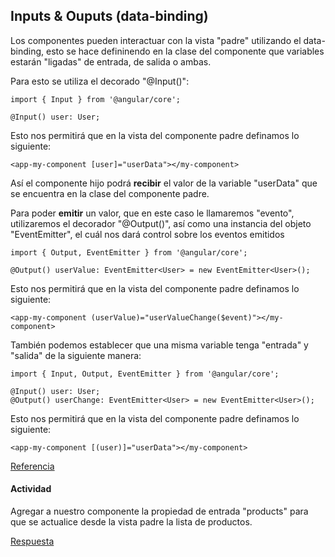 ## Inputs & Ouputs (data-binding)

Los componentes pueden interactuar con la vista "padre" utilizando el data-binding, esto se hace defininendo en la clase del componente que variables estarán "ligadas" de entrada, de salida o ambas.

Para esto se utiliza el decorado "@Input()":

```
import { Input } from '@angular/core';

@Input() user: User;
```

Esto nos permitirá que en la vista del componente padre definamos lo siguiente:

```
<app-my-component [user]="userData"></my-component>
```

Así el componente hijo podrá **recibir** el valor de la variable "userData" que se encuentra en la clase del componente padre.

Para poder **emitir** un valor, que en este caso le llamaremos "evento", utilizaremos el decorador "@Output()", así como una instancia del objeto "EventEmitter", el cuál nos dará control sobre los eventos emitidos


```
import { Output, EventEmitter } from '@angular/core';

@Output() userValue: EventEmitter<User> = new EventEmitter<User>();
```

Esto nos permitirá que en la vista del componente padre definamos lo siguiente:

```
<app-my-component (userValue)="userValueChange($event)"></my-component>
```

También podemos establecer que una misma variable tenga "entrada" y "salida" de la siguiente manera:

```
import { Input, Output, EventEmitter } from '@angular/core';

@Input() user: User;
@Output() userChange: EventEmitter<User> = new EventEmitter<User>();
```

Esto nos permitirá que en la vista del componente padre definamos lo siguiente:

```
<app-my-component [(user)]="userData"></my-component>
```

[Referencia](https://angular.io/tutorial/toh-pt3)


#### Actividad

Agregar a nuestro componente la propiedad de entrada "products" para que se actualice desde la vista padre la lista de productos.

[Respuesta](./respuestas/inputs-outputs.md)
